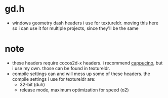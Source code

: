 # gd.h
- windows geometry dash headers i use for textureldr. moving this here so i can use it for multiple projects, since they'll be the same

# note
- these headers require cocos2d-x headers. i recommend [cappucino](https://github.com/andrenih/cappuccinoSDK/), but i use my own. those can be found in textureldr.
- compile settings can and will mess up some of these headers. the compile settings i use for textureldr are:
    - 32-bit (duh)
    - release mode, maximum optimization for speed (o2)
